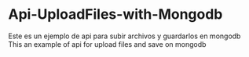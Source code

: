 # Api-UploadFiles-with-Mongodb
Este es un ejemplo de api para subir archivos y guardarlos en mongodb
This an example of api for upload files and save on mongodb
